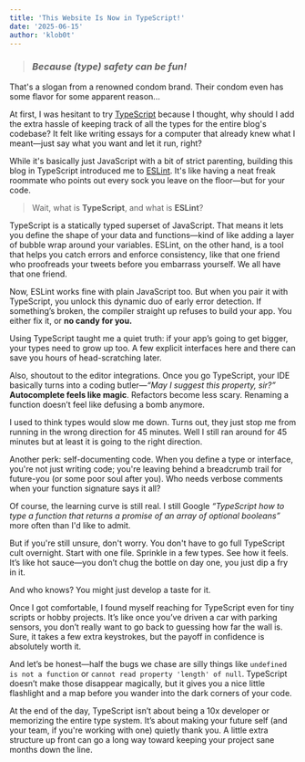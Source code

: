```yaml
---
title: 'This Website Is Now in TypeScript!'
date: '2025-06-15'
author: 'klob0t'
---
```


> ### _Because (type) safety can be fun!_

That's a slogan from a renowned condom brand. Their condom even has some flavor for some apparent reason...

At first, I was hesitant to try [TypeScript](https://www.typescriptlang.org/) because I thought, why should I add the extra hassle of keeping track of all the types for the entire blog's codebase? It felt like writing essays for a computer that already knew what I meant—just say what you want and let it run, right?

While it's basically just JavaScript with a bit of strict parenting, building this blog in TypeScript introduced me to [ESLint](https://eslint.org/). It's like having a neat freak roommate who points out every sock you leave on the floor—but for your code.

> Wait, what is **TypeScript**, and what is **ESLint**?

TypeScript is a statically typed superset of JavaScript. That means it lets you define the shape of your data and functions—kind of like adding a layer of bubble wrap around your variables. ESLint, on the other hand, is a tool that helps you catch errors and enforce consistency, like that one friend who proofreads your tweets before you embarrass yourself. We all have that one friend.

Now, ESLint works fine with plain JavaScript too. But when you pair it with TypeScript, you unlock this dynamic duo of early error detection. If something’s broken, the compiler straight up refuses to build your app. You either fix it, or **no candy for you.**

Using TypeScript taught me a quiet truth: if your app’s going to get bigger, your types need to grow up too. A few explicit interfaces here and there can save you hours of head-scratching later.

Also, shoutout to the editor integrations. Once you go TypeScript, your IDE basically turns into a coding butler—_“May I suggest this property, sir?”_ **Autocomplete feels like magic**. Refactors become less scary. Renaming a function doesn’t feel like defusing a bomb anymore.

I used to think types would slow me down. Turns out, they just stop me from running in the wrong direction for 45 minutes. Well I still ran around for 45 minutes but at least it is going to the right direction.

Another perk: self-documenting code. When you define a type or interface, you're not just writing code; you're leaving behind a breadcrumb trail for future-you (or some poor soul after you). Who needs verbose comments when your function signature says it all?

Of course, the learning curve is still real. I still Google _“TypeScript how to type a function that returns a promise of an array of optional booleans”_ more often than I'd like to admit.

But if you're still unsure, don't worry. You don't have to go full TypeScript cult overnight. Start with one file. Sprinkle in a few types. See how it feels. It’s like hot sauce—you don’t chug the bottle on day one, you just dip a fry in it.

And who knows? You might just develop a taste for it.

Once I got comfortable, I found myself reaching for TypeScript even for tiny scripts or hobby projects. It’s like once you’ve driven a car with parking sensors, you don’t really want to go back to guessing how far the wall is. Sure, it takes a few extra keystrokes, but the payoff in confidence is absolutely worth it.

And let’s be honest—half the bugs we chase are silly things like `undefined is not a function` or `cannot read property 'length' of null`. TypeScript doesn’t make those disappear magically, but it gives you a nice little flashlight and a map before you wander into the dark corners of your code.

At the end of the day, TypeScript isn’t about being a 10x developer or memorizing the entire type system. It’s about making your future self (and your team, if you're working with one) quietly thank you. A little extra structure up front can go a long way toward keeping your project sane months down the line.

